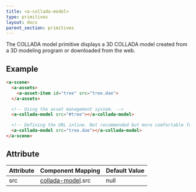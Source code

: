 ```yaml
---
title: <a-collada-model>
type: primitives
layout: docs
parent_section: primitives
---
```


The COLLADA model primitive displays a 3D COLLADA model created from a 3D
modeling program or downloaded from the web.

## Example

```html
<a-scene>
  <a-assets>
    <a-asset-item id="tree" src="tree.dae">
  </a-assets>

  <!-- Using the asset management system. -->
  <a-collada-model src="#tree"></a-collada-model>

  <!-- Defining the URL inline. Not recommended but more comfortable for web developers. -->
  <a-collada-model src="tree.dae"></a-collada-model>
</a-scene>
```

## Attribute

[collada]: ../components/collada-model.md

| Attribute | Component Mapping            | Default Value |
|-----------|------------------------------|---------------|
| src       | [collada-model][collada].src | null          |
